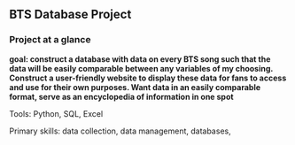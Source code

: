 ## BTS Database Project

### Project at a glance
**goal: construct a database with data on every BTS song such that the data will be easily comparable between any variables of my choosing. Construct a user-friendly website to display these data for fans to access and use for their own purposes.
Want data in an easily comparable format, serve as an encyclopedia of information in one spot**


Tools: Python, SQL, Excel

Primary skills: data collection, data management, databases, 
